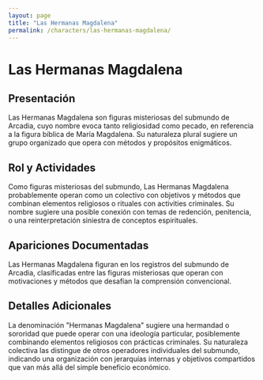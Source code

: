 ```yaml
---
layout: page
title: "Las Hermanas Magdalena"
permalink: /characters/las-hermanas-magdalena/
---
```


# Las Hermanas Magdalena

## Presentación
Las Hermanas Magdalena son figuras misteriosas del submundo de Arcadia, cuyo nombre evoca tanto religiosidad como pecado, en referencia a la figura bíblica de María Magdalena. Su naturaleza plural sugiere un grupo organizado que opera con métodos y propósitos enigmáticos.

## Rol y Actividades
Como figuras misteriosas del submundo, Las Hermanas Magdalena probablemente operan como un colectivo con objetivos y métodos que combinan elementos religiosos o rituales con activities criminales. Su nombre sugiere una posible conexión con temas de redención, penitencia, o una reinterpretación siniestra de conceptos espirituales.

## Apariciones Documentadas
Las Hermanas Magdalena figuran en los registros del submundo de Arcadia, clasificadas entre las figuras misteriosas que operan con motivaciones y métodos que desafían la comprensión convencional.

## Detalles Adicionales
La denominación "Hermanas Magdalena" sugiere una hermandad o sororidad que puede operar con una ideología particular, posiblemente combinando elementos religiosos con prácticas criminales. Su naturaleza colectiva las distingue de otros operadores individuales del submundo, indicando una organización con jerarquías internas y objetivos compartidos que van más allá del simple beneficio económico.